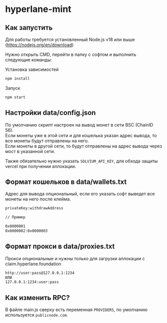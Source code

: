 # hyperlane-mint

## Как запустить
Для работы требуется установленный Node.js v18 или выше (https://nodejs.org/en/download)

Нужно открыть CMD, перейти в папку с софтом и выполнить следующие команды:

Установка зависимостей
```bash
npm install
```

Запуск
```bash
npm start
```

## Настройки data/config.json

По умолчанию скрипт настроен на вывод монет в сети BSC (ChainID 56).\
Если монеты уже в этой сети и для кошелька указан адрес вывода, то все монеты будут отправлены на него.\
Если монеты в другой сети, то будут отправлены на адрес вывода через мост в указанной сети.

Также обязательно нужно указать `SOLVIUM_API_KEY`, для обхода защиты vercel при получении аллокации.

## Формат кошельков в data/wallets.txt

Адрес для вывода опциональный, если его указать софт выведет все монеты на него после клейма.

```txt
privateKey:withdrawAddress

// Пример

0x0000001
0x0000002:0x0000003
```

## Формат прокси в data/proxies.txt

Прокси опциональные и нужны только для загрузки аллокации с claim.hyperlane.foundation

```txt
http://user:pass@127.0.0.1:1234
ИЛИ
127.0.0.1:1234:user:pass
```

## Как изменить RPC?
В файле main.js сверху есть переменная `PROVIDERS`, по умолчанию используется `publicnode.com`.
